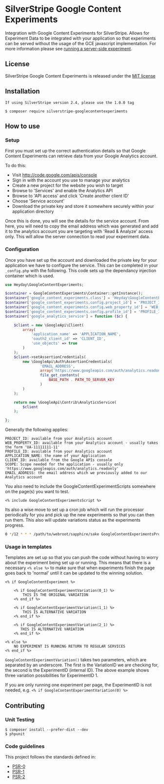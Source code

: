 # SilverStripe Google Content Experiments

Integration with Google Content Experiments for SilverStripe. Allows for Experiment Data to be integrated with your
application so that experiments can be served without the usage of the GCE javascript implementation. For more
information please see [running a server-side experiment](https://developers.google.com/analytics/solutions/experiments-server-side).

## License

SilverStripe Google Content Experiments is released under the [MIT license](http://heyday.mit-license.org/)

## Installation

    If using SilverStripe version 2.4, please use the 1.0.0 tag

	$ composer require silverstripe-googlecontentexperiments

## How to use

### Setup

First you must set up the correct authentication details so that Google Content Experiments can retrieve data from your
Google Analytics account.

To do this:
 * Visit http://code.google.com/apis/console
 * Sign in with the account you use to manage your analytics
 * Create a new project for the website you wish to target
 * Browse to 'Services' and enable the Analytics API
 * Browse to 'API access' and click 'Create another client ID'
 * Choose 'Service account'
 * Download the private key and store it somewhere securely within your application directory

Once this is done, you will see the details for the service account. From here, you will need to copy the email address
which was generated and add it to the analytics account you are targeting with 'Read & Analyze' access only. This will
allow the server connection to read your experiment data.

### Configuration

Once you have set up the account and downloaded the private key for your application we have to configure the service.
This can be completed in your `_config.php` with the following. This code sets up the dependancy injection container
which is used.

```php
use Heyday\GoogleContentExperiments;

$container = GoogleContentExperiments\Container::getInstance();
$container['google_content_experiments.class'] = 'Heyday\GoogleContentExperiments\GoogleContentExperiments';
$container['google_content_experiments.config.project_id'] = 'PROJECT_ID';
$container['google_content_experiments.config.web_property_id'] = 'WEB_PROPERTY_ID';
$container['google_content_experiments.config.profile_id'] = 'PROFILE_ID';
$container['google_analytics_service'] = function ($c) {

    $client = new \GoogleApi\Client(
        array(
            'application_name' => 'APPLICATION_NAME',
            'oauth2_client_id' => 'CLIENT_ID',
            'use_objects' => true
        )
    );
    $client->setAssertionCredentials(
        new \GoogleApi\Auth\AssertionCredentials(
                'EMAIL_ADDRESS',
                array('https://www.googleapis.com/auth/analytics.readonly'), // SCOPE
                file_get_contents(
                    BASE_PATH . PATH_TO_SERVER_KEY
                )
        )
    );

    return new \GoogleApi\Contrib\AnalyticsService(
        $client
    );

};

```

Generally the following applies:
```
PROJECT_ID: available from your Analytics account
WEB_PROPERTY_ID: available from your Analytics account - usually takes the form 'UA-11111111-11'
PROFILE_ID: available from your Analytics account
APPLICATION_NAME: the name of your Application
CLIENT_ID: available from the Google APIs console
SCOPE: Scope needed for the application - usually only 'https://www.googleapis.com/auth/analytics.readonly'
EMAIL_ADDRESS: the email address which we previously added to our Analytics account
```
You also need to include the GoogleContentExperimentScripts somewhere on the page(s) you want to test.
```
<% include GoogleContentExperimentsScript %>
```

Its also a wise move to set up a cron job which will run the processor periodically for you and pick up the new
experiments so that you can then run them. This also will update variations status as the experiments progress.

```bash
0 */12 * * * /path/to/webroot/sapphire/sake GoogleContentExperimentsProcessor
```

### Usage in templates

Templates are set up so that you can push the code without having to worry about the experiment being set up or running.
This means that there is a necessary `<% else %>` to make sure that when experiments finish the page goes back to
'normal' until it can be updated to the winning solution.

```
<% if GoogleContentExperiment %>

    <% if GoogleContentExperimentVariation(0_1) %>
        THIS IS THE ORIGINAL VARIATION
    <% end_if %>

    <% if GoogleContentExperimentVariation(1_1) %>
        THIS IS ALTERNATIVE VARIATION
    <% end_if %>

    <% if GoogleContentExperimentVariation(2_1) %>
       THIS IS ALTERNATIVE VARIATION
    <% end_if %>

<% else %>
    NO EXPERIMENT IS RUNNING RETURN TO REGULAR SERVICES
<% end_if %>
```
`GoogleContentExperimentVariation()` takes two parameters, which are separated by an underscore. The first is the
VariationID we are checking for, the second is the ExperimentID (internal ID). The above example shows three variation
possibilities for ExperimentID 1.

If you are only running one experiment per page, the ExperimentID is not needed, e.g. `<% if GoogleContentExperimentVariation(0) %>`


## Contributing

### Unit Testing

	$ composer install --prefer-dist --dev
	$ phpunit

### Code guidelines

This project follows the standards defined in:

* [PSR-0](https://github.com/php-fig/fig-standards/blob/master/accepted/PSR-0.md)
* [PSR-1](https://github.com/php-fig/fig-standards/blob/master/accepted/PSR-1-basic-coding-standard.md)
* [PSR-2](https://github.com/php-fig/fig-standards/blob/master/accepted/PSR-2-coding-style-guide.md)